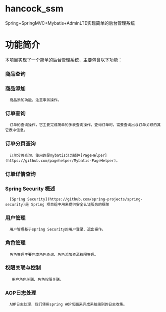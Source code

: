 # hancock_ssm
Spring+SpringMVC+Mybatis+AdminLTE实现简单的后台管理系统


# 功能简介
  本项目实现了一个简单的后台管理系统，主要包含以下功能： 
  
  ### 商品查询 

  ### 商品添加 
 
      商品添加功能，注意事务操作。
  ### 订单查询 
 
      订单的查询操作，它主要完成简单的多表查询操作，查询订单时，需要查询出与订单关联的其它表中信息。 
  ### 订单分页查询 
 
      订单分页查询，使用的是mybatis分页插件[PageHelper](https://github.com/pagehelper/Mybatis-PageHelper)。
  ### 订单详情查询 

  ### Spring Security 概述 
 
      [Spring Security](https://github.com/spring-projects/spring-security)是 Spring 项目组中用来提供安全认证服务的框架
  ### 用户管理 
      
      用户管理基于spring Security的用户登录、退出操作。
  ### 角色管理 
 
      角色管理主要完成角色查询、角色添加资源权限管理。 
  ### 权限关联与控制 
 
       用户角色关联、角色权限关联。
   ### AOP日志处理 
      
      AOP日志处理，我们使用spring AOP切面来完成系统级别的日志收集。 
